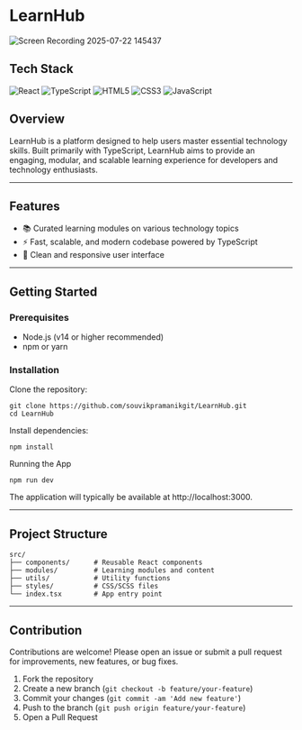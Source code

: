 # LearnHub

![Screen Recording 2025-07-22 145437](https://github.com/user-attachments/assets/55fc4eba-8956-4b65-8f62-7ec6a902c6c8)
<!-- ![image](https://github.com/user-attachments/assets/9dbbdd58-e5e5-4e3a-bfc7-fc5809cb756c) -->

## Tech Stack

![React](https://img.shields.io/badge/react-%2320232a.svg?style=for-the-badge&logo=react&logoColor=%2361DAFB)
![TypeScript](https://img.shields.io/badge/typescript-%23007ACC.svg?style=for-the-badge&logo=typescript&logoColor=white)
![HTML5](https://img.shields.io/badge/html5-%23E34F26.svg?style=for-the-badge&logo=html5&logoColor=white)
![CSS3](https://img.shields.io/badge/css3-%231572B6.svg?style=for-the-badge&logo=css3&logoColor=white)
![JavaScript](https://img.shields.io/badge/javascript-%23323330.svg?style=for-the-badge&logo=javascript&logoColor=%23F7DF1E)


## Overview

LearnHub is a platform designed to help users master essential technology skills. Built primarily with TypeScript, LearnHub aims to provide an engaging, modular, and scalable learning experience for developers and technology enthusiasts.

---

## Features

- 📚 Curated learning modules on various technology topics  
- ⚡ Fast, scalable, and modern codebase powered by TypeScript  
- 🎨 Clean and responsive user interface  

---

## Getting Started

### Prerequisites

- Node.js (v14 or higher recommended)
- npm or yarn

### Installation

Clone the repository:
```
git clone https://github.com/souvikpramanikgit/LearnHub.git
cd LearnHub
```

Install dependencies:

```
npm install
```

Running the App

```
npm run dev
```

The application will typically be available at http://localhost:3000.

---

## Project Structure

```
src/
├── components/      # Reusable React components
├── modules/         # Learning modules and content
├── utils/           # Utility functions
├── styles/          # CSS/SCSS files
└── index.tsx        # App entry point
```

---

## Contribution
Contributions are welcome! Please open an issue or submit a pull request for improvements, new features, or bug fixes.

1. Fork the repository
2. Create a new branch (`git checkout -b feature/your-feature`)
3. Commit your changes (`git commit -am 'Add new feature'`)
4. Push to the branch (`git push origin feature/your-feature`)
5. Open a Pull Request

